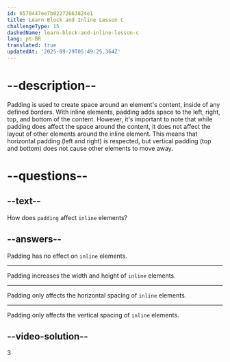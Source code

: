 ```yaml
---
id: 6570447ee7b02272663824e1
title: Learn Block and Inline Lesson C
challengeType: 15
dashedName: learn-block-and-inline-lesson-c
lang: pt-BR
translated: true
updatedAt: '2025-09-29T05:49:25.364Z'
---
```

# --description--

Padding is used to create space around an element's content, inside of any defined borders. With inline elements, padding adds space to the left, right, top, and bottom of the content. However, it's important to note that while padding does affect the space around the content, it does not affect the layout of other elements around the inline element. This means that horizontal padding (left and right) is respected, but vertical padding (top and bottom) does not cause other elements to move away.

# --questions--    

## --text--

How does `padding` affect `inline` elements?

## --answers--

Padding has no effect on `inline` elements.

---

Padding increases the width and height of `inline` elements.

---

Padding only affects the horizontal spacing of `inline` elements.

---

Padding only affects the vertical spacing of `inline` elements.

## --video-solution--

3
